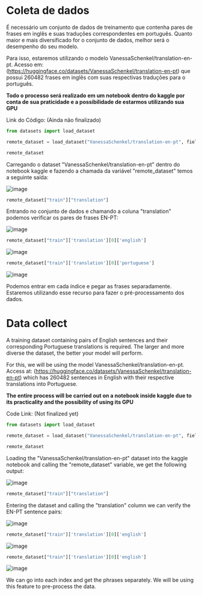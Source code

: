 # Coleta de dados
É necessário um conjunto de dados de treinamento que contenha pares de frases em inglês e suas traduções correspondentes em português. Quanto maior e mais diversificado for o conjunto de dados, melhor será o desempenho do seu modelo.

Para isso, estaremos utilizando o modelo VanessaSchenkel/translation-en-pt. Acesso em: (https://huggingface.co/datasets/VanessaSchenkel/translation-en-pt) que possui 260482 frases em inglês com suas respectivas traduções para o português.

**Todo o processo será realizado em um notebook dentro do kaggle por conta de sua praticidade e a possibilidade de estarmos utilizando sua GPU**

Link do Código: (Ainda não finalizado)

````python
from datasets import load_dataset

remote_dataset = load_dataset("VanessaSchenkel/translation-en-pt", field="data")

remote_dataset
````
Carregando o dataset "VanessaSchenkel/translation-en-pt" dentro do notebook kaggle e fazendo a chamada da variável "remote_dataset" temos a seguinte saída:

![image](https://github.com/HedvaldoCosta/TranslatorEN-PT/assets/67663958/fcd72931-c1fc-42e9-a410-dd5994430b67)

````python
remote_dataset["train"]["translation"]
````
Entrando no conjunto de dados e chamando a coluna "translation" podemos verificar os pares de frases EN-PT:

![image](https://github.com/HedvaldoCosta/TranslatorEN-PT/assets/67663958/35256b73-ac3c-4da4-9011-3bba499a7ba2)

````python
remote_dataset["train"]['translation'][0]['english']
````
![image](https://github.com/HedvaldoCosta/TranslatorEN-PT/assets/67663958/8cc00aec-7295-44e4-ad5b-ffc0caae8484)

````python
remote_dataset["train"]['translation'][0]['portuguese']
````
![image](https://github.com/HedvaldoCosta/TranslatorEN-PT/assets/67663958/e0e73e14-eade-478e-ab85-f180d0b6c725)

Podemos entrar em cada índice e pegar as frases separadamente. Estaremos utilizando esse recurso para fazer o pré-processamento dos dados.

# Data collect
A training dataset containing pairs of English sentences and their corresponding Portuguese translations is required. The larger and more diverse the dataset, the better your model will perform.

For this, we will be using the model VanessaSchenkel/translation-en-pt. Access at: (https://huggingface.co/datasets/VanessaSchenkel/translation-en-pt) which has 260482 sentences in English with their respective translations into Portuguese.

**The entire process will be carried out on a notebook inside kaggle due to its practicality and the possibility of using its GPU**

Code Link: (Not finalized yet)

````python
from datasets import load_dataset

remote_dataset = load_dataset("VanessaSchenkel/translation-en-pt", field="data")

remote_dataset
````
Loading the "VanessaSchenkel/translation-en-pt" dataset into the kaggle notebook and calling the "remote_dataset" variable, we get the following output:

![image](https://github.com/HedvaldoCosta/TranslatorEN-PT/assets/67663958/fcd72931-c1fc-42e9-a410-dd5994430b67)

````python
remote_dataset["train"]["translation"]
````
Entering the dataset and calling the "translation" column we can verify the EN-PT sentence pairs:

![image](https://github.com/HedvaldoCosta/TranslatorEN-PT/assets/67663958/35256b73-ac3c-4da4-9011-3bba499a7ba2)

````python
remote_dataset["train"]['translation'][0]['english']
````
![image](https://github.com/HedvaldoCosta/TranslatorEN-PT/assets/67663958/8cc00aec-7295-44e4-ad5b-ffc0caae8484)

````python
remote_dataset["train"]['translation'][0]['english']
````
![image](https://github.com/HedvaldoCosta/TranslatorEN-PT/assets/67663958/e0e73e14-eade-478e-ab85-f180d0b6c725)

We can go into each index and get the phrases separately. We will be using this feature to pre-process the data.